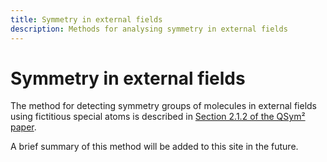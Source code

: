 ```yaml
---
title: Symmetry in external fields
description: Methods for analysing symmetry in external fields
---
```


# Symmetry in external fields

The method for detecting symmetry groups of molecules in external fields using fictitious special atoms is described in [Section 2.1.2 of the QSym² paper](../about/authorship.md#publications).

A brief summary of this method will be added to this site in the future.
